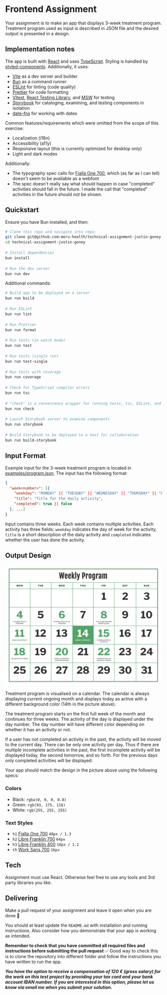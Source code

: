 # Frontend Assignment

Your assignment is to make an app that displays 3-week treatment program. Treatment program used as input is described in JSON file and the desired output is presented in a design.

## Implementation notes

The app is built with [React](https://react.dev/) and uses [TypeScript](https://www.typescriptlang.org/). Styling is handled by [styled-components](https://styled-components.com/). Additionally, it uses:

- [Vite](https://vitejs.dev/) as a dev server and builder
- [Bun](https://bun.sh/) as a command runner
- [ESLint](https://eslint.org/) for linting (code quality)
- [Prettier](https://prettier.io/) for code formatting
- [Vitest](https://vitest.dev/), [React Testing Library](https://testing-library.com/docs/react-testing-library/intro/), and [MSW](https://mswjs.io) for testing
- [Storybook](https://storybook.js.org/) for cataloging, examining, and testing components in isolation
- [date-fns](https://date-fns.org) for working with dates

Common features/requirements which were omitted from the scope of this exercise:

- Localization (i18n)
- Accessibility (a11y)
- Responsive layout (this is currently optimized for desktop only)
- Light and dark modes

Additionally:

- The typography spec calls for [Fjalla One 700](https://fonts.google.com/?query=Fjalla+One), which (as far as I can tell) doesn't seem to be available as a webfont
- The spec doesn't really say what should happen in case "completed" activities should fall in the future. I made the call that "completed" activities in the future should _not_ be shown.

## Quickstart

Ensure you have Bun installed, and then:

```bash
# Clone this repo and navigate into repo:
git clone git@github.com:meru-health/technical-assignment-justin-goney.git
cd technical-assignment-justin-goney

# Install dependencies
bun install

# Run the dev server
bun run dev
```

Additional commands:

```bash
# Build app to be deployed on a server
bun run build

# Run ESLint
bun run lint

# Run Prettier
bun run format

# Run tests (in watch mode)
bun run test

# Run tests (single run)
bun run test-single

# Run tests with coverage
bun run coverage

# Check for TypeScript compiler errors
bun run tsc

# "check" is a convenience wrapper for running tests, tsc, ESLint, and Prettier all in one go
bun run check

# Launch Storybook server to examine components
bun run storybook

# Build Storybook to be deployed to a host for collaboration
bun run build-storybook
```

## Input Format

Example input for the 3-week treatment program is located in [examples/program.json](examples/program.json). The input has the following format:

```json
{
  "week<number>": [{
    "weekday": "MONDAY" || "TUESDAY" || "WEDNESDAY" || "THURSDAY" || "FRIDAY" || "SATURDAY" || "SUNDAY",
    "title": "Title for the daily activity",
    "completed": true || false
  }, ...]
}
```

Input contains three weeks. Each week contains multiple activities. Each activity has three fields: `weekday` indicates the day of week for the activity, `title` is a short description of the daily activity and `completed` indicates whether the user has done the activity.

## Output Design

![](examples/design.png)

Treatment program is visualised on a calendar. The calendar is always displaying current ongoing month and displays today as active with a different background color (14th in the picture above).

The treatment program starts on the first full week of the month and continues for three weeks. The activity of the day is displayed under the day number. The day number will have different color depending on whether it has an activity or not.

If a user has not completed an activity in the past, the activity will be moved to the current day. There can be only one activity per day. Thus if there are multiple incomplete activities in the past, the first incomplete activity will be displayed today, the second tomorrow, and so forth. For the previous days only completed activities will be displayed.

Your app should match the design in the picture above using the following specs:

### Colors

- Black: `rgba(0, 0, 0, 0.8)`
- Green: `rgb(93, 175, 116)`
- White: `rgb(255, 255, 255)`

### Text Styles

- `h1` [Fjalla One 700](https://fonts.google.com/?query=Fjalla+One) `48px / 1.3`
- `h2` [Libre Franklin 700](https://fonts.google.com/?query=Libre+Franklin) `64px`
- `h3` [Libre Franklin 400](https://fonts.google.com/?query=Libre+Franklin) `10px / 1.2`
- `th` [Work Sans 700](https://fonts.google.com/?query=Work+Sans) `16px`

## Tech

Assignment must use React. Otherwise feel free to use any tools and 3rd party libraries you like.

## Delivering

Make a pull request of your assignment and leave it open when you are done :slightly_smiling_face:

You should at least update the `README.md` with installation and running instructions. Also consider how you demonstrate that your app is working as intended.

**Remember to check that you have committed all required files and instructions before submitting the pull request** :white_check_mark: Good way to check this is to clone the repository into different folder and follow the instructions you have written to run the app.

**_You have the option to receive a compensation of 120 € (gross salary) for the work on this test project by providing your tax card and your bank account IBAN number. If you are interested in this option, please let us know via email me when you submit your solution._**
